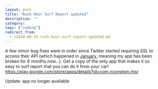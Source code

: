 ```yaml
---
layout: post
title: "Rush Hour Surf Report updated"
description: ""
category: 
tags: ["coding"]
redirect_from:
  - /2014-06-15-rush-hour-surf-report-updated.md
---
```



A few minor bug fixes were in order since Twitter started requiring SSL to access their API (which happened in [January](https://twitter.com/twitterapi/status/422807297048326144), meaning my app has been broken for 6 months now...). Get a copy of the only app that makes it so easy to surf report that you can do it from your car! <https://play.google.com/store/apps/details?id=com.rcompton.rhsr> 

Update: app no longer available

